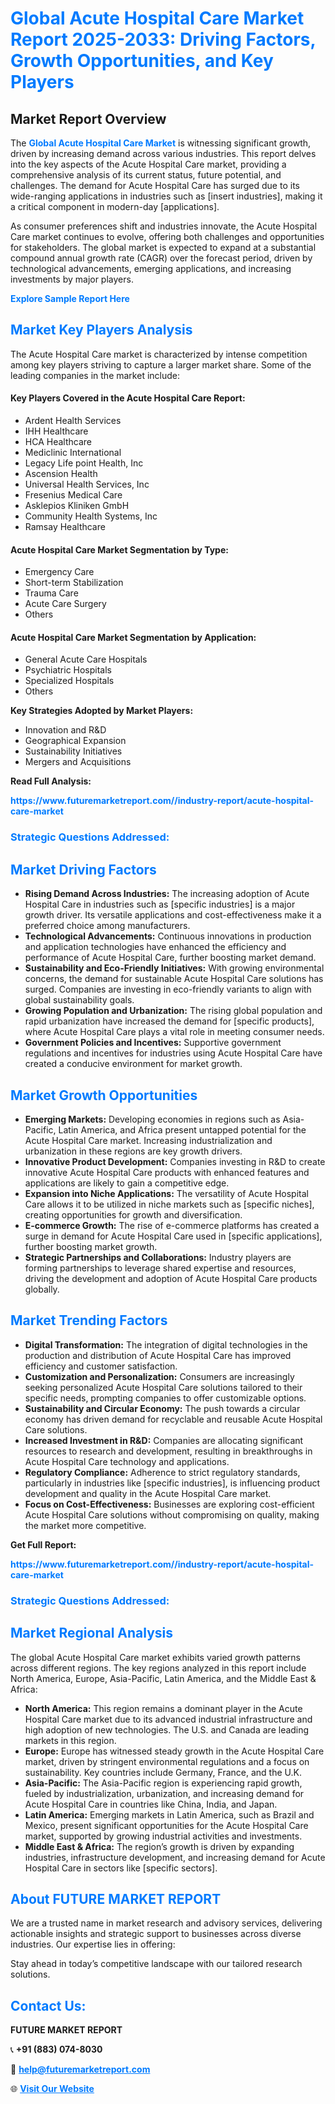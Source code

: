 <h1 style="color: #007BFF;">Global Acute Hospital Care Market Report 2025-2033: Driving Factors, Growth Opportunities, and Key Players</h1>

<section id="overview">
<h2>Market Report Overview</h2>
<p>The <a href="https://www.futuremarketreport.com//industry-report/acute-hospital-care-market" style="color: #007BFF; text-decoration: none;"><strong>Global Acute Hospital Care Market</strong></a> is witnessing significant growth, driven by increasing demand across various industries. This report delves into the key aspects of the Acute Hospital Care market, providing a comprehensive analysis of its current status, future potential, and challenges. The demand for Acute Hospital Care has surged due to its wide-ranging applications in industries such as [insert industries], making it a critical component in modern-day [applications].</p>
<p>As consumer preferences shift and industries innovate, the Acute Hospital Care market continues to evolve, offering both challenges and opportunities for stakeholders. The global market is expected to expand at a substantial compound annual growth rate (CAGR) over the forecast period, driven by technological advancements, emerging applications, and increasing investments by major players.</p>
</section>

<section id="overview">
<p><a href="https://www.futuremarketreport.com//request-sample/reportId=78127" style="color: #007BFF; text-decoration: none;"><strong>Explore Sample Report Here</strong></a></p>
</section>

<section id="key-players">
<h2 style="color: #007BFF;">Market Key Players Analysis</h2>
<p>The Acute Hospital Care market is characterized by intense competition among key players striving to capture a larger market share. Some of the leading companies in the market include:</p>
<h4>Key Players Covered in the Acute Hospital Care Report:</h4>
<ul><li>Ardent Health Services</li><li>IHH Healthcare</li><li>HCA Healthcare</li><li>Mediclinic International</li><li>Legacy Life point Health, Inc</li><li>Ascension Health</li><li>Universal Health Services, Inc</li><li>Fresenius Medical Care</li><li>Asklepios Kliniken GmbH</li><li>Community Health Systems, Inc</li><li>Ramsay Healthcare</li></ul>
<h4>Acute Hospital Care Market Segmentation by Type:</h4>
<ul><li>Emergency Care</li><li>Short-term Stabilization</li><li>Trauma Care</li><li>Acute Care Surgery</li><li>Others</li></ul>

<h4>Acute Hospital Care Market Segmentation by Application:</h4>
<ul><li>General Acute Care Hospitals</li><li>Psychiatric Hospitals</li><li>Specialized Hospitals</li><li>Others</li></ul>
<p><strong>Key Strategies Adopted by Market Players:</strong></p>
<ul>
<li>Innovation and R&D</li>
<li>Geographical Expansion</li>
<li>Sustainability Initiatives</li>
<li>Mergers and Acquisitions</li>
</ul>
</section>

<section>
<p><strong>Read Full Analysis: </strong></p><a href="https://www.futuremarketreport.com//industry-report/acute-hospital-care-market" style="color: #007BFF; text-decoration: none;"><strong>https://www.futuremarketreport.com//industry-report/acute-hospital-care-market</strong></a>
<h3 style="color: #007BFF;">Strategic Questions Addressed:</h3>
</section>

<section id="driving-factors">
<h2 style="color: #007BFF;">Market Driving Factors</h2>
<ul>
<li><strong>Rising Demand Across Industries:</strong> The increasing adoption of Acute Hospital Care in industries such as [specific industries] is a major growth driver. Its versatile applications and cost-effectiveness make it a preferred choice among manufacturers.</li>
<li><strong>Technological Advancements:</strong> Continuous innovations in production and application technologies have enhanced the efficiency and performance of Acute Hospital Care, further boosting market demand.</li>
<li><strong>Sustainability and Eco-Friendly Initiatives:</strong> With growing environmental concerns, the demand for sustainable Acute Hospital Care solutions has surged. Companies are investing in eco-friendly variants to align with global sustainability goals.</li>
<li><strong>Growing Population and Urbanization:</strong> The rising global population and rapid urbanization have increased the demand for [specific products], where Acute Hospital Care plays a vital role in meeting consumer needs.</li>
<li><strong>Government Policies and Incentives:</strong> Supportive government regulations and incentives for industries using Acute Hospital Care have created a conducive environment for market growth.</li>
</ul>
</section>

<section id="growth-opportunities">
<h2 style="color: #007BFF;">Market Growth Opportunities</h2>
<ul>
<li><strong>Emerging Markets:</strong> Developing economies in regions such as Asia-Pacific, Latin America, and Africa present untapped potential for the Acute Hospital Care market. Increasing industrialization and urbanization in these regions are key growth drivers.</li>
<li><strong>Innovative Product Development:</strong> Companies investing in R&D to create innovative Acute Hospital Care products with enhanced features and applications are likely to gain a competitive edge.</li>
<li><strong>Expansion into Niche Applications:</strong> The versatility of Acute Hospital Care allows it to be utilized in niche markets such as [specific niches], creating opportunities for growth and diversification.</li>
<li><strong>E-commerce Growth:</strong> The rise of e-commerce platforms has created a surge in demand for Acute Hospital Care used in [specific applications], further boosting market growth.</li>
<li><strong>Strategic Partnerships and Collaborations:</strong> Industry players are forming partnerships to leverage shared expertise and resources, driving the development and adoption of Acute Hospital Care products globally.</li>
</ul>
</section>

<section id="trending-factors">
<h2 style="color: #007BFF;">Market Trending Factors</h2>
<ul>
<li><strong>Digital Transformation:</strong> The integration of digital technologies in the production and distribution of Acute Hospital Care has improved efficiency and customer satisfaction.</li>
<li><strong>Customization and Personalization:</strong> Consumers are increasingly seeking personalized Acute Hospital Care solutions tailored to their specific needs, prompting companies to offer customizable options.</li>
<li><strong>Sustainability and Circular Economy:</strong> The push towards a circular economy has driven demand for recyclable and reusable Acute Hospital Care solutions.</li>
<li><strong>Increased Investment in R&D:</strong> Companies are allocating significant resources to research and development, resulting in breakthroughs in Acute Hospital Care technology and applications.</li>
<li><strong>Regulatory Compliance:</strong> Adherence to strict regulatory standards, particularly in industries like [specific industries], is influencing product development and quality in the Acute Hospital Care market.</li>
<li><strong>Focus on Cost-Effectiveness:</strong> Businesses are exploring cost-efficient Acute Hospital Care solutions without compromising on quality, making the market more competitive.</li>
</ul>
</section>

<section>
<p><strong>Get Full Report: </strong></p><a href="https://www.futuremarketreport.com//industry-report/acute-hospital-care-market" style="color: #007BFF; text-decoration: none;"><strong>https://www.futuremarketreport.com//industry-report/acute-hospital-care-market</strong></a>
<h3 style="color: #007BFF;">Strategic Questions Addressed:</h3>
</section>


<section id="regional-analysis">
<h2 style="color: #007BFF;">Market Regional Analysis</h2>
<p>The global Acute Hospital Care market exhibits varied growth patterns across different regions. The key regions analyzed in this report include North America, Europe, Asia-Pacific, Latin America, and the Middle East & Africa:</p>
<ul>
<li><strong>North America:</strong> This region remains a dominant player in the Acute Hospital Care market due to its advanced industrial infrastructure and high adoption of new technologies. The U.S. and Canada are leading markets in this region.</li>
<li><strong>Europe:</strong> Europe has witnessed steady growth in the Acute Hospital Care market, driven by stringent environmental regulations and a focus on sustainability. Key countries include Germany, France, and the U.K.</li>
<li><strong>Asia-Pacific:</strong> The Asia-Pacific region is experiencing rapid growth, fueled by industrialization, urbanization, and increasing demand for Acute Hospital Care in countries like China, India, and Japan.</li>
<li><strong>Latin America:</strong> Emerging markets in Latin America, such as Brazil and Mexico, present significant opportunities for the Acute Hospital Care market, supported by growing industrial activities and investments.</li>
<li><strong>Middle East & Africa:</strong> The region’s growth is driven by expanding industries, infrastructure development, and increasing demand for Acute Hospital Care in sectors like [specific sectors].</li>
</ul>
</section>

<footer>
<h2 style="color: #007BFF;">About FUTURE MARKET REPORT</h2>
<p>We are a trusted name in market research and advisory services, delivering actionable insights and strategic support to businesses across diverse industries. Our expertise lies in offering:</p>

<p>Stay ahead in today’s competitive landscape with our tailored research solutions.</p>

<h2 style="color: #007BFF;">Contact Us:</h2>
<p><strong>FUTURE MARKET REPORT</strong></p>
<p>📞 <strong>+91 (883) 074-8030</strong></p>
<p>📧 <strong><a href="mailto:help@futuremarketreport.com" style="color: #007BFF;">help@futuremarketreport.com</a></strong></p>
<p>🌐 <strong><a href="https://www.futuremarketreport.com/" style="color: #007BFF;">Visit Our Website</a></strong></p>
</footer>